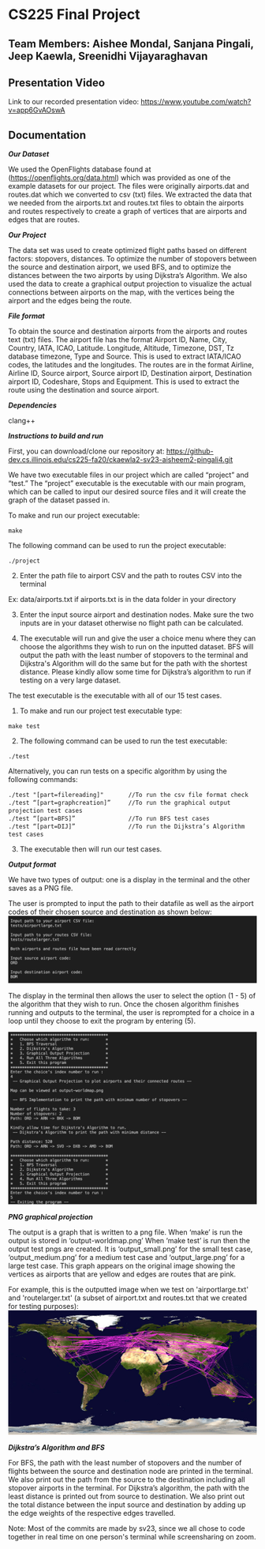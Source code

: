 # CS225 Final Project

## Team Members: Aishee Mondal, Sanjana Pingali, Jeep Kaewla, Sreenidhi Vijayaraghavan ##

## Presentation Video ##
Link to our recorded presentation video: https://www.youtube.com/watch?v=app6GvAOswA

## Documentation ##
***Our Dataset***

We used the OpenFlights database found at (https://openflights.org/data.html) which was provided as one of the example datasets for our project. The files were originally airports.dat and routes.dat which we converted to csv (txt) files. We extracted the data that we needed from the airports.txt and routes.txt files to obtain the airports and routes respectively to create a graph of vertices that are airports and edges that are routes. 

***Our Project***

The data set was used to create optimized flight paths based on different factors: stopovers, distances. To optimize the number of stopovers between the source and destination airport, we used BFS, and to optimize the distances between the two airports by using Dijkstra’s Algorithm. We also used the data to create a graphical output projection to visualize the actual connections between airports on the map, with the vertices being the airport and the edges being the route.

***File format***

To obtain the source and destination airports from the airports and routes text (txt) files. 
The airport file has the format Airport ID, Name, City, Country, IATA, ICAO, Latitude. Longitude, Altitude, Timezone, DST, Tz database timezone, Type and Source. This is used to extract IATA/ICAO codes, the latitudes and the longitudes. The routes are in the format Airline, Airline ID, Source airport, Source airport ID, Destination airport, Destination airport ID, Codeshare, Stops and Equipment. This is used to extract the route using the destination and source airport.

***Dependencies***

clang++

***Instructions to build and run***

First, you can download/clone our repository at:  https://github-dev.cs.illinois.edu/cs225-fa20/ckaewla2-sv23-aisheem2-pingali4.git

We have two executable files in our project which are called “project” and “test.” The “project” executable is the executable with our main program, which can be called to input our desired source files and it will create the graph of the dataset passed in. 


To make and run our project executable:
```
make
```
The following command can be used to run the project executable:
```
./project
```
2) Enter the path file to airport CSV and the path to routes CSV into the terminal

Ex: data/airports.txt if airports.txt is in the data folder in your directory

3) Enter the input source airport and destination nodes.  Make sure the two inputs are in your dataset otherwise no flight path can be calculated.

4) The executable will run and give the user a choice menu where they can choose the algorithms they wish to run on the inputted dataset. BFS will output the path with the least number of stopovers to the terminal and Dijkstra's Algorithm will do the same but for the path with the shortest distance. Please kindly allow some time for Dijkstra’s algorithm to run if testing on a very large dataset.


The test executable is the executable with all of our 15 test cases. 

1) To make and run our project test executable type:
```
make test
```
2) The following command can be used to run the test executable:
```
./test
```
Alternatively, you can run tests on a specific algorithm by using the following commands:
```
./test "[part=filereading]"       //To run the csv file format check
./test “[part=graphcreation]”     //To run the graphical output projection test cases
./test “[part=BFS]”               //To run BFS test cases
./test “[part=DIJ]”               //To run the Dijkstra’s Algorithm test cases
```
3) The executable then will run our test cases. 

***Output format***

We have two types of output: one is a display in the terminal and the other saves as a PNG file.

The user is prompted to input the path to their datafile as well as the airport codes of their chosen source and destination as shown below:
![](screenshots/TerminalOutput1.png)

The display in the terminal then allows the user to select the option (1 - 5) of the algorithm that they wish to run. Once the chosen algorithm finishes running and outputs to the terminal, the user is reprompted for a choice in a loop until they choose to exit the program by entering (5). 

![](screenshots/TerminalOutput2.png)
  
***PNG graphical projection***

The output is a graph that is written to a png file. When ‘make’ is run the output is stored in ‘output-worldmap.png’ When ‘make test’ is run then the output test pngs are created. It is ‘output_small.png’ for the small test case, ‘output_medium.png’ for a medium test case and ‘output_large.png’ for a large test case. This graph appears on the original image showing the vertices as airports that are yellow and edges are routes that are pink. 

For example, this is the outputted image when we test on 'airportlarge.txt' and 'routelarger.txt' (a subset of airport.txt and routes.txt that we created for testing purposes):
![](output_large.png)

***Dijkstra’s Algorithm and BFS***

For BFS, the path with the least number of stopovers and the number of flights between the source and destination node are printed in the terminal. We also print out the path from the source to the destination including all stopover airports in the terminal.
For Dijkstra’s algorithm, the path with the least distance is printed out from source to destination. We also print out the total distance between the input source and destination by adding up the edge weights of the respective edges travelled.

 
Note: Most of the commits are made by sv23, since we all chose to code together in real time on one person's terminal while screensharing on zoom.
